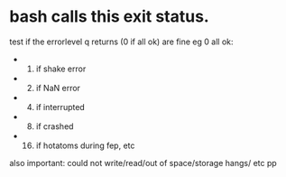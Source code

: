 # bash calls this exit status.
 test if the errorlevel q returns (0 if all ok) are fine
 eg 0 all ok:
 - 1. if shake error
 - 2. if NaN error
 - 4. if interrupted
 - 8. if crashed
 - 16. if hotatoms during fep, etc
 
also important: could not write/read/out of space/storage hangs/ etc pp
